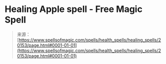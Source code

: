 <!--yml

category: 未分类

date: 2024-06-12 19:02:47

-->

# Healing Apple spell - Free Magic Spell

> 来源：[https://www.spellsofmagic.com/spells/health_spells/healing_spells/20153/page.html#0001-01-01](https://www.spellsofmagic.com/spells/health_spells/healing_spells/20153/page.html#0001-01-01)
